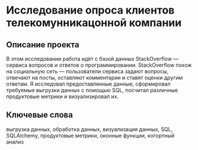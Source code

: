 # Исследование опроса клиентов телекомунникацонной компании

## Описание проекта

В этом исследовании работа идёт с базой данных StackOverflow — сервиса вопросов и ответов о программировании. StackOverflow похож на социальную сеть — пользователи сервиса задают вопросы, отвечают на посты, оставляют комментарии и ставят оценки другим ответам. Я исследовал предоставленные данные, сформировал требуемые выгрузки данных с помощью SQL, посчитал различные продуктовые метрики и визуализировал их.

## Ключевые слова

выгрузка данных, обработка данных, визуализация данных, SQL, SQLAlchemy, продуктовые метрики, оконные функции, когортный анализ
